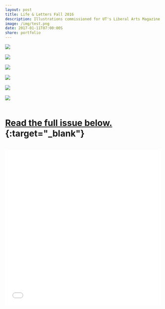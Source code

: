 ```yaml
---
layout: post
title: Life & Letters Fall 2016
description: Illustrations commissioned for UT's Liberal Arts Magazine.
image: /img/test.png
date: 2017-01-11T07:00:00S
share: portfolio 
---
```

<img class="col three" src="/img/utfall9.jpg">
<div class="col three caption">
&nbsp;
</div>

<img class="col three" src="/img/ll1.jpg">
<div class="col three caption">
&nbsp;
</div>

<img class="col three" src="/img/ll4.jpg">
<div class="col three caption">
&nbsp;
</div>

<img class="col three" src="/img/ll5.jpg">
<div class="col three caption">
&nbsp;
</div>

<img class="col three" src="/img/ll2.jpg">
<div class="col three caption">
&nbsp;
</div>

<img class="col three" src="/img/ll3.jpg">
<div class="col three caption">
&nbsp;
</div>

# [Read the full issue below.](https://issuu.com/lifeandletters/docs/ll_fall2016_issu){:target="_blank"} 
<div class="col three caption">
&nbsp;
</div>


<iframe style="width:100%; height:500px;" src="//e.issuu.com/embed.html#9815718/43034476" frameborder="0" allowfullscreen></iframe>

<!--
<div data-configid="9815718/43034476" style="width:100%; height:500px;" class="issuuembed"></div>
<script type="text/javascript" src="//e.issuu.com/embed.js" async="true"></script>
-->

